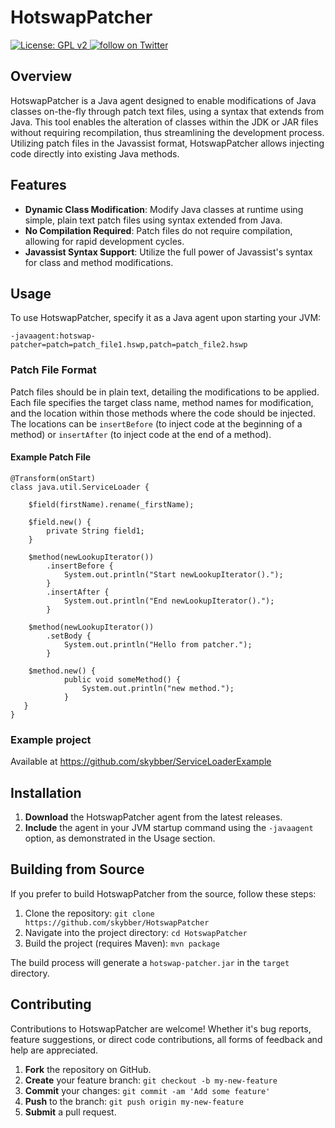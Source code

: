 # HotswapPatcher

<p align="left">
    <a href="https://www.gnu.org/licenses/old-licenses/gpl-2.0.en.html">
        <img src="https://img.shields.io/badge/License-GPL%20v2-blue.svg" alt="License: GPL v2">
    </a>
    <a href="https://twitter.com/intent/follow?screen_name=HSwapAgent">
        <img src="https://img.shields.io/twitter/follow/HSwapAgent.svg?style=social&logo=twitter" alt="follow on Twitter">
    </a>
</p>

## Overview

HotswapPatcher is a Java agent designed to enable modifications of Java classes on-the-fly through patch text files, 
using a syntax that extends from Java. This tool enables the alteration of classes within the JDK or JAR files without 
requiring recompilation, thus streamlining the development process. Utilizing patch files in the Javassist format, 
HotswapPatcher allows injecting code directly into existing Java methods. 

## Features

- **Dynamic Class Modification**: Modify Java classes at runtime using simple, plain text patch files using syntax extended from Java.
- **No Compilation Required**: Patch files do not require compilation, allowing for rapid development cycles.
- **Javassist Syntax Support**: Utilize the full power of Javassist's syntax for class and method modifications.

## Usage

To use HotswapPatcher, specify it as a Java agent upon starting your JVM:

```
-javaagent:hotswap-patcher=patch=patch_file1.hswp,patch=patch_file2.hswp
```

### Patch File Format

Patch files should be in plain text, detailing the modifications to be applied. Each file specifies the target class name, 
method names for modification, and the location within those methods where the code should be injected. The locations 
can be `insertBefore` (to inject code at the beginning of a method) or `insertAfter` (to inject code at the end of a method).

#### Example Patch File

```
@Transform(onStart)
class java.util.ServiceLoader {

    $field(firstName).rename(_firstName);

    $field.new() {
        private String field1;
    }
   
    $method(newLookupIterator())
        .insertBefore {
            System.out.println("Start newLookupIterator().");
        }
        .insertAfter {
            System.out.println("End newLookupIterator().");
        }
    
    $method(newLookupIterator())
        .setBody {
            System.out.println("Hello from patcher.");
        }

    $method.new() {
            public void someMethod() {
                System.out.println("new method.");
            }
   }
}
```

### Example project

Available at https://github.com/skybber/ServiceLoaderExample

## Installation

1. **Download** the HotswapPatcher agent from the latest releases.
2. **Include** the agent in your JVM startup command using the `-javaagent` option, as demonstrated in the Usage section.

## Building from Source

If you prefer to build HotswapPatcher from the source, follow these steps:

1. Clone the repository: `git clone https://github.com/skybber/HotswapPatcher`
2. Navigate into the project directory: `cd HotswapPatcher`
3. Build the project (requires Maven): `mvn package`

The build process will generate a `hotswap-patcher.jar` in the `target` directory.

## Contributing

Contributions to HotswapPatcher are welcome! Whether it's bug reports, feature suggestions, or direct code contributions, all forms of feedback and help are appreciated.

1. **Fork** the repository on GitHub.
2. **Create** your feature branch: `git checkout -b my-new-feature`
3. **Commit** your changes: `git commit -am 'Add some feature'`
4. **Push** to the branch: `git push origin my-new-feature`
5. **Submit** a pull request.
